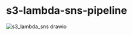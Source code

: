 # s3-lambda-sns-pipeline
![s3_lambda_sns drawio](https://github.com/user-attachments/assets/31a8b6d6-2634-4eb6-b9ac-1efa7a14716b)



